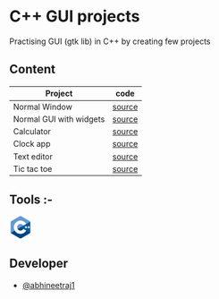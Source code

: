 # C++ GUI projects

Practising GUI (gtk lib) in C++ by creating few projects

## Content

| Project | code |
| --- |:----------: |
| Normal Window | [source](code00.cpp) |
| Normal GUI with widgets | [source](code01.cpp) |
| Calculator | [source](code02.cpp) |
| Clock app | [source](code03.cpp) |
| Text editor | [source](code04.cpp) |
| Tic tac toe  | [source](code05.cpp) |

## Tools :-
 <a href="https://www.w3schools.com/cpp/" target="_blank" rel="noreferrer"> <img src="https://raw.githubusercontent.com/devicons/devicon/master/icons/cplusplus/cplusplus-original.svg" alt="cplusplus" width="40" height="40"/> </a> 


## Developer
*	[@abhineetraj1](https://github.com/abhineetraj1)
